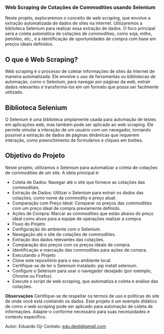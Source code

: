 ### Web Scraping de Cotações de Commodities usando Selenium
Neste projeto, exploraremos o conceito de web scraping, que envolve a extração automatizada de dados de sites na internet. Utilizaremos a biblioteca Selenium para realizar essa extração de dados. O foco principal será a coleta automática de cotações de commodities, como soja, milho, petróleo, etc., e a identificação de oportunidades de compra com base em preços ideais definidos.

## O que é Web Scraping?
Web scraping é o processo de coletar informações de sites da internet de maneira automatizada. Ele envolve o uso de ferramentas ou bibliotecas de automação, como o Selenium, para navegar por páginas da web, extrair dados relevantes e transformá-los em um formato que possa ser facilmente utilizado.

## Biblioteca Selenium
O Selenium é uma biblioteca amplamente usada para automação de testes em aplicações web, mas também pode ser aplicado ao web scraping. Ele permite simular a interação de um usuário com um navegador, tornando possível a extração de dados de páginas dinâmicas que requerem interação, como preenchimento de formulários e cliques em botões.

## Objetivo do Projeto
Neste projeto, utilizamos o Selenium para automatizar a coleta de cotações de commodities de um site. A ideia principal é:

  - Coleta de Dados: Navegar até o site que fornece as cotações das commodities.
  - Extração de Dados: Utilizar o Selenium para extrair os dados das cotações, como nome da commodity e preço atual.
  - Comparação com Preço Ideal: Comparar os preços das commodities com um preço ideal de compra previamente definido.
  - Ações de Compra: Marcar as commodities que estão abaixo do preço ideal como alvos para a equipe de operações realizar a compra.
  - Fluxo do Projeto
  - Configuração do ambiente com o Selenium.
  - Navegação até o site de cotações de commodities.
  - Extração dos dados relevantes das cotações.
  - Comparação dos preços com os preços ideais de compra.
  - Identificação e marcação das commodities para ações de compra.
  - Executando o Projeto
  - Clone este repositório para o seu ambiente local.
  - Certifique-se de ter o Selenium instalado: pip install selenium.
  - Configure o Selenium para usar o navegador desejado (por exemplo, Chrome ou Firefox).
  - Execute o script de web scraping, que automatiza a coleta e análise das cotações.
  
**Observações**
Certifique-se de respeitar os termos de uso e políticas do site de onde você está coletando os dados.
Este projeto é um exemplo didático de como o web scraping pode ser aplicado para automação de coleta de informações. Adapte-o conforme necessário para suas necessidades e contexto específico.

Autor: Eduardo Ojr
Contato: edu.deoli@gmail.com
